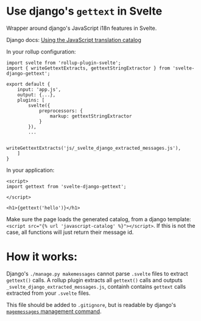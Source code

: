 # Use django's `gettext` in Svelte

Wrapper around django's JavaScript i18n features in Svelte.

Django docs: [Using the JavaScript translation catalog](https://docs.djangoproject.com/en/stable/topics/i18n/translation/#using-the-javascript-translation-catalog)

In your rollup configuration:
```
import svelte from 'rollup-plugin-svelte';
import { writeGettextExtracts, gettextStringExtractor } from 'svelte-django-gettext';

export default {
    input: 'app.js',
    output: {...},
    plugins: [
        svelte({
            preprocessors: {
                markup: gettextStringExtractor
            }
        }),
        ...

        writeGettextExtracts('js/_svelte_django_extracted_messages.js'),
    ]
}
```


In your application:

```Svelte
<script>
import gettext from 'svelte-django-gettext';

</script>

<h1>{gettext('hello')}</h1>
```

Make sure the page loads the generated catalog, from a django template: `<script src="{% url 'javascript-catalog' %}"></script>`. If this is not the case, all functions will just return their message id.

# How it works:

Django's `./manage.py makemessages` cannot parse `.svelte` files to extract `gettext()` calls.
A rollup plugin extracts all `gettext()` calls and outputs `_svelte_django_extracted_messages.js`, containh contains `gettext` calls extracted from your `.svelte` files.

This file should be added to `.gitignore`, but is readable by django's [`magemessages` management command](https://docs.djangoproject.com/en/stable/ref/django-admin/#django-admin-makemessages).
